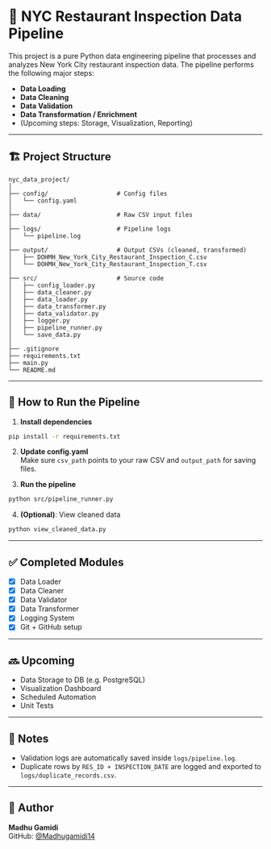 # 🗽 NYC Restaurant Inspection Data Pipeline

This project is a pure Python data engineering pipeline that processes and analyzes New York City restaurant inspection data. The pipeline performs the following major steps:

- **Data Loading**
- **Data Cleaning**
- **Data Validation**
- **Data Transformation / Enrichment**
- (Upcoming steps: Storage, Visualization, Reporting)

---

## 🏗️ Project Structure

```
nyc_data_project/
│
├── config/                   # Config files
│   └── config.yaml
│
├── data/                     # Raw CSV input files
│
├── logs/                     # Pipeline logs
│   └── pipeline.log
│
├── output/                   # Output CSVs (cleaned, transformed)
│   ├── DOHMH_New_York_City_Restaurant_Inspection_C.csv
│   └── DOHMH_New_York_City_Restaurant_Inspection_T.csv
│
├── src/                      # Source code
│   ├── config_loader.py
│   ├── data_cleaner.py
│   ├── data_loader.py
│   ├── data_transformer.py
│   ├── data_validator.py
│   ├── logger.py
│   ├── pipeline_runner.py
│   └── save_data.py
│
├── .gitignore
├── requirements.txt
├── main.py
└── README.md
```

---

## 🧪 How to Run the Pipeline

1. **Install dependencies**  
```bash
pip install -r requirements.txt
```

2. **Update config.yaml**  
Make sure `csv_path` points to your raw CSV and `output_path` for saving files.

3. **Run the pipeline**  
```bash
python src/pipeline_runner.py
```

4. **(Optional)**: View cleaned data  
```bash
python view_cleaned_data.py
```

---

## ✅ Completed Modules

- [x] Data Loader
- [x] Data Cleaner
- [x] Data Validator
- [x] Data Transformer
- [x] Logging System
- [x] Git + GitHub setup

---

## 🔜 Upcoming

- Data Storage to DB (e.g. PostgreSQL)
- Visualization Dashboard
- Scheduled Automation
- Unit Tests

---

## 📒 Notes

- Validation logs are automatically saved inside `logs/pipeline.log`.
- Duplicate rows by `RES_ID + INSPECTION_DATE` are logged and exported to `logs/duplicate_records.csv`.

---

## 📌 Author

**Madhu Gamidi**  
GitHub: [@Madhugamidi14](https://github.com/Madhugamidi14)
